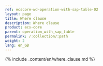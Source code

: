 ```yaml
---
ref: ecscore-wd-operation-with-sap-table-02
layout: page
title: Where clause
description: Where clause
product: ecs-core
parent: operation_with_sap_table
permalink: /:collection/:path
weight: 2
lang: en_GB
---
```


{% include _content/en/where_clause.md %}